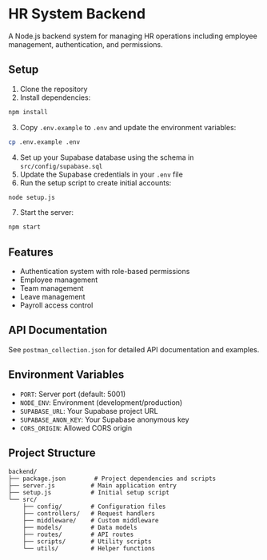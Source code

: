 # HR System Backend

A Node.js backend system for managing HR operations including employee management, authentication, and permissions.

## Setup

1. Clone the repository
2. Install dependencies:
```bash
npm install
```
3. Copy `.env.example` to `.env` and update the environment variables:
```bash
cp .env.example .env
```
4. Set up your Supabase database using the schema in `src/config/supabase.sql`
5. Update the Supabase credentials in your `.env` file
6. Run the setup script to create initial accounts:
```bash
node setup.js
```
7. Start the server:
```bash
npm start
```

## Features

- Authentication system with role-based permissions
- Employee management
- Team management
- Leave management
- Payroll access control

## API Documentation

See `postman_collection.json` for detailed API documentation and examples.

## Environment Variables

- `PORT`: Server port (default: 5001)
- `NODE_ENV`: Environment (development/production)
- `SUPABASE_URL`: Your Supabase project URL
- `SUPABASE_ANON_KEY`: Your Supabase anonymous key
- `CORS_ORIGIN`: Allowed CORS origin

## Project Structure

```
backend/
├── package.json        # Project dependencies and scripts
├── server.js          # Main application entry
├── setup.js           # Initial setup script
└── src/
    ├── config/        # Configuration files
    ├── controllers/   # Request handlers
    ├── middleware/    # Custom middleware
    ├── models/        # Data models
    ├── routes/        # API routes
    ├── scripts/       # Utility scripts
    └── utils/         # Helper functions
```
